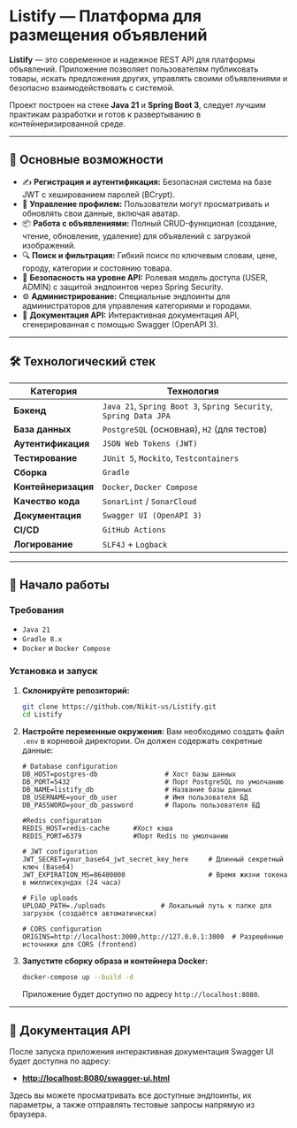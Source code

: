 # Listify — Платформа для размещения объявлений


**Listify** — это современное и надежное REST API для платформы объявлений. Приложение позволяет пользователям публиковать товары, искать предложения других, управлять своими объявлениями и безопасно взаимодействовать с системой.

Проект построен на стеке **Java 21** и **Spring Boot 3**, следует лучшим практикам разработки и готов к развертыванию в контейнеризированной среде.

-----

## 🚀 Основные возможности

- ✍️ **Регистрация и аутентификация:** Безопасная система на базе JWT с хешированием паролей (BCrypt).
- 👤 **Управление профилем:** Пользователи могут просматривать и обновлять свои данные, включая аватар.
- 📦 **Работа с объявлениями:** Полный CRUD-функционал (создание, чтение, обновление, удаление) для объявлений с загрузкой изображений.
- 🔍 **Поиск и фильтрация:** Гибкий поиск по ключевым словам, цене, городу, категории и состоянию товара.
- 🔐 **Безопасность на уровне API:** Ролевая модель доступа (USER, ADMIN) с защитой эндпоинтов через Spring Security.
- ⚙️ **Администрирование:** Специальные эндпоинты для администраторов для управления категориями и городами.
- 📄 **Документация API:** Интерактивная документация API, сгенерированная с помощью Swagger (OpenAPI 3).

-----

## 🛠️ Технологический стек

| Категория             | Технология                                                                                              |
| --------------------- | ------------------------------------------------------------------------------------------------------- |
| **Бэкенд** | `Java 21`, `Spring Boot 3`, `Spring Security`, `Spring Data JPA`                                            |
| **База данных** | `PostgreSQL` (основная), `H2` (для тестов)                                                                |
| **Аутентификация** | `JSON Web Tokens (JWT)`                                                                                   |
| **Тестирование** | `JUnit 5`, `Mockito`, `Testcontainers`                                                                    |
| **Сборка** | `Gradle`                                                                                                |
| **Контейнеризация** | `Docker`, `Docker Compose`                                                                                |
| **Качество кода** | `SonarLint` / `SonarCloud`                                                                                |
| **Документация** | `Swagger UI (OpenAPI 3)`                                                                                  |
| **CI/CD** | `GitHub Actions`                                                                                          |
| **Логирование** | `SLF4J` + `Logback`                                                                                       |

-----

## 🏁 Начало работы

### Требования

- `Java 21`
- `Gradle 8.x`
- `Docker` и `Docker Compose`

### Установка и запуск

1.  **Склонируйте репозиторий:**

    ```bash
    git clone https://github.com/Nikit-us/Listify.git
    cd Listify
    ```

2.  **Настройте переменные окружения:**
    Вам необходимо создать файл `.env` в корневой директории. Он должен содержать секретные данные:

       ```env
    # Database configuration
    DB_HOST=postgres-db                 # Хост базы данных
    DB_PORT=5432                        # Порт PostgreSQL по умолчанию
    DB_NAME=listify_db                  # Название базы данных
    DB_USERNAME=your_db_user            # Имя пользователя БД
    DB_PASSWORD=your_db_password        # Пароль пользователя БД

    #Redis configuration
    REDIS_HOST=redis-cache      #Хост кэша
    REDIS_PORT=6379             #Порт Redis по умолчанию 
    
    # JWT configuration
    JWT_SECRET=your_base64_jwt_secret_key_here     # Длинный секретный ключ (Base64)
    JWT_EXPIRATION_MS=86400000                     # Время жизни токена в миллисекундах (24 часа)

    # File uploads
    UPLOAD_PATH=./uploads              # Локальный путь к папке для загрузок (создаётся автоматически)

    # CORS configuration
    ORIGINS=http://localhost:3000,http://127.0.0.1:3000  # Разрешённые источники для CORS (frontend)
       ```  

3.  **Запустите сборку образа и контейнера Docker:**

    ```bash
    docker-compose up --build -d
    ```

    Приложение будет доступно по адресу `http://localhost:8080`.

-----

## 📖 Документация API

После запуска приложения интерактивная документация Swagger UI будет доступна по адресу:

- **[http://localhost:8080/swagger-ui.html](https://www.google.com/search?q=http://localhost:8080/swagger-ui.html)**

Здесь вы можете просматривать все доступные эндпоинты, их параметры, а также отправлять тестовые запросы напрямую из браузера.
